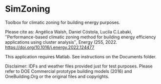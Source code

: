 # SimZoning
Toolbox for climatic zoning for building energy purposes.

Please cite as:
Angélica Walsh, Daniel Cóstola, Lucila C.Labaki, ʺPerformance-based climatic zoning method for building energy efficiency applications using cluster analysisʺ, Energy (255, 2022. https://doi.org/10.1016/j.energy.2022.124477

This application requires Matlab.
See instructions on the Documents folder.

Disclaimer:
IDFs and weather files provided just for test purposes.
Please refer to DOE Commercial prototype building models (2016) and OneBuilding.Org  or the original files and copyrights.
